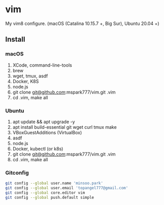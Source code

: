 # vim

My vim8 configure. (macOS (Catalina 10.15.7 +, Big Sur), Ubuntu 20.04 +)

## Install

### macOS
1. XCode, command-line-tools
2. brew
3. wget, tmux, asdf
5. Docker, K8S
6. node.js
7. git clone git@github.com:mspark777/vim.git .vim
8. cd .vim, make all

### Ubuntu
1. apt update && apt upgrade -y
2. apt install build-essential git wget curl tmux make
3. VBoxGuestAdditions (VirtualBox)
4. asdf
5. node.js
6. Docker, kubectl (or k8s)
7. git clone git@github.com:mspark777/vim.git .vim
8. cd .vim, make all

### Gitconfig
```sh
git config --global user.name 'minsoo.park'
git config --global user.email 'topangel777@gmail.com'
git config --global core.editor vim
git config --global push.default simple
```
